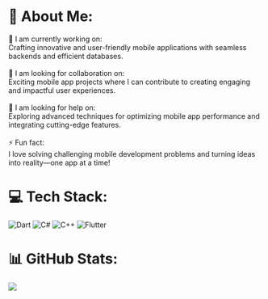 # 💫 About Me:
🔭 I am currently working on: <br>Crafting innovative and user-friendly mobile applications with seamless backends and efficient databases.<br><br>👯 I am looking for collaboration on:<br>Exciting mobile app projects where I can contribute to creating engaging and impactful user experiences.<br><br>🤝 I am looking for help on:<br>Exploring advanced techniques for optimizing mobile app performance and integrating cutting-edge features.<br><br>⚡ Fun fact:<br>I love solving challenging mobile development problems and turning ideas into reality—one app at a time!


# 💻 Tech Stack:
![Dart](https://img.shields.io/badge/dart-%230175C2.svg?style=for-the-badge&logo=dart&logoColor=white) ![C#](https://img.shields.io/badge/c%23-%23239120.svg?style=for-the-badge&logo=csharp&logoColor=white) ![C++](https://img.shields.io/badge/c++-%2300599C.svg?style=for-the-badge&logo=c%2B%2B&logoColor=white) ![Flutter](https://img.shields.io/badge/Flutter-%2302569B.svg?style=for-the-badge&logo=Flutter&logoColor=white)
# 📊 GitHub Stats:
![](https://github-readme-stats.vercel.app/api/top-langs/?username=Abd-Ulrahman-nesreen&theme=dark&hide_border=false&include_all_commits=true&count_private=true&layout=compact)

<!-- Proudly created with GPRM ( https://gprm.itsvg.in ) -->
